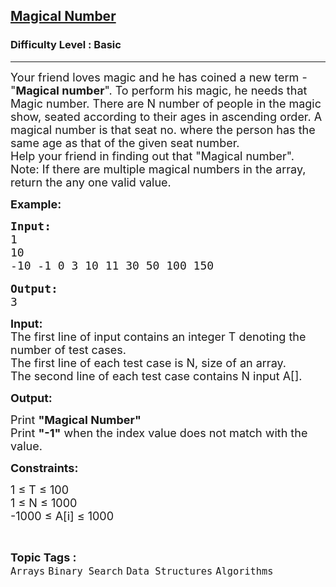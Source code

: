 <h2><a href="https://practice.geeksforgeeks.org/problems/magical-number-1587115620/1?page=1&difficulty[]=-1&category[]=Dynamic%20Programming&category[]=Recursion&category[]=Binary%20Search&category[]=Backtracking&sortBy=submissions">Magical Number</a></h2><h3>Difficulty Level : Basic</h3><hr><div class="problems_problem_content__Xm_eO"><p><span style="font-size:18px">Your friend loves magic and he has coined a new term - "<strong>Magical number</strong>". To perform his magic, he needs that Magic number. There are N number of people in the magic show, seated according to their ages in ascending order. A magical number is that seat no. where the person has the same age as that of the given seat number.<br>
Help your friend in finding out that "Magical number".<br>
Note: If there are multiple magical numbers in the array, return the any one valid value.</span></p>

<p><span style="font-size:18px"><strong>Example:</strong></span></p>

<pre><span style="font-size:18px"><strong>Input:</strong>
1
10
-10 -1 0 3 10 11 30 50 100 150</span>

<span style="font-size:18px"><strong>Output:</strong>
3</span></pre>

<p><span style="font-size:18px"><strong>Input:</strong><br>
The first line of input contains an integer T denoting the number of test cases.<br>
The first line of each test case is N, size of an array.<br>
The second line of each test case contains N input A[].</span></p>

<p><span style="font-size:18px"><strong>Output:</strong></span></p>

<p><span style="font-size:18px">Print <strong>"Magical Number"</strong><br>
Print <strong>"-1"</strong> when the index value does not match with the value.&nbsp;</span></p>

<p><span style="font-size:18px"><strong>Constraints:</strong></span></p>

<p><span style="font-size:18px">1 ≤ T ≤ 100<br>
1 ≤ N ≤ 1000<br>
-1000 ≤ A[i] ≤ 1000</span></p>
</div><br><p><span style=font-size:18px><strong>Topic Tags : </strong><br><code>Arrays</code>&nbsp;<code>Binary Search</code>&nbsp;<code>Data Structures</code>&nbsp;<code>Algorithms</code>&nbsp;